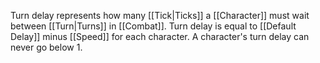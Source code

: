 Turn delay represents how many [[Tick|Ticks]] a [[Character]] must wait between [[Turn|Turns]] in [[Combat]]. Turn delay is equal to [[Default Delay]] minus [[Speed]] for each character. A character's turn delay can never go below 1.